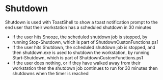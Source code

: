 # Shutdown
Shutdown is used with ToastShell to show a toast notification prompt to the end user that their workstation has a scheduled shutdown in 30 minutes
- If the user hits Snooze, the scheduled shutdown job is stopped, by running Stop-Shutdown, which is part of ShutdownCustonFunctions.ps1
- If the user hits Shutdown, the scheduled shutdown job is stopped, and then shutdown.exe is used to shutdown the workstation, by running Start-Shutdown, which is part of ShutdownCustomFunctions.ps1
- If the user does nothing, or if they have walked away from their workstation then the shutdown job continues to run for 30 minutes then shutdowns when the timer is reached